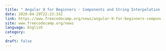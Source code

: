 ```yaml
---
title: " Angular 9 for Beginners - Components and String Interpolation "
date: 2020-04-29T22:23:33Z
link: https://www.freecodecamp.org/news/angular-9-for-beginners-components-and-string-interpolation/?utm_medium=RSS&utm_source=news.12bit.vn
site: www.freecodecamp.org/news
language: English
category:
  -   
draft: false
---
```

